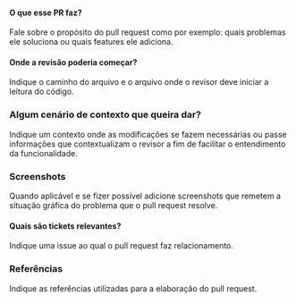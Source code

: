 #### O que esse PR faz?
Fale sobre o propósito do pull request como por exemplo: quais problemas ele soluciona ou quais features ele adiciona.

#### Onde a revisão poderia começar?
Indique o caminho do arquivo e o arquivo onde o revisor deve iniciar a leitura do código.

### Algum cenário de contexto que queira dar?
Indique um contexto onde as modificações se fazem necessárias ou passe informações que contextualizam
o revisor a fim de facilitar o entendimento da funcionalidade.

### Screenshots
Quando aplicável e se fizer possível adicione screenshots que remetem a situação gráfica do problema que o pull request resolve.

#### Quais são tickets relevantes?
Indique uma issue ao qual o pull request faz relacionamento.

### Referências
Indique as referências utilizadas para a elaboração do pull request.

